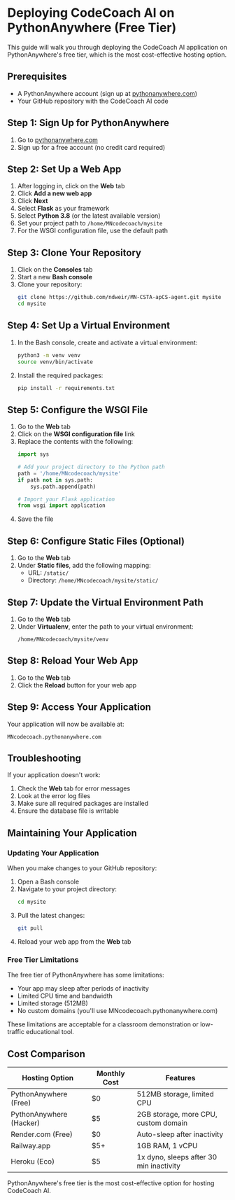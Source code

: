 # Deploying CodeCoach AI on PythonAnywhere (Free Tier)

This guide will walk you through deploying the CodeCoach AI application on PythonAnywhere's free tier, which is the most cost-effective hosting option.

## Prerequisites

- A PythonAnywhere account (sign up at [pythonanywhere.com](https://www.pythonanywhere.com))
- Your GitHub repository with the CodeCoach AI code

## Step 1: Sign Up for PythonAnywhere

1. Go to [pythonanywhere.com](https://www.pythonanywhere.com)
2. Sign up for a free account (no credit card required)

## Step 2: Set Up a Web App

1. After logging in, click on the **Web** tab
2. Click **Add a new web app**
3. Click **Next**
4. Select **Flask** as your framework
5. Select **Python 3.8** (or the latest available version)
6. Set your project path to `/home/MNcodecoach/mysite`
7. For the WSGI configuration file, use the default path

## Step 3: Clone Your Repository

1. Click on the **Consoles** tab
2. Start a new **Bash console**
3. Clone your repository:
   ```bash
   git clone https://github.com/ndweir/MN-CSTA-apCS-agent.git mysite
   cd mysite
   ```

## Step 4: Set Up a Virtual Environment

1. In the Bash console, create and activate a virtual environment:
   ```bash
   python3 -m venv venv
   source venv/bin/activate
   ```
2. Install the required packages:
   ```bash
   pip install -r requirements.txt
   ```

## Step 5: Configure the WSGI File

1. Go to the **Web** tab
2. Click on the **WSGI configuration file** link
3. Replace the contents with the following:
   ```python
   import sys
   
   # Add your project directory to the Python path
   path = '/home/MNcodecoach/mysite'
   if path not in sys.path:
       sys.path.append(path)
   
   # Import your Flask application
   from wsgi import application
   ```
4. Save the file

## Step 6: Configure Static Files (Optional)

1. Go to the **Web** tab
2. Under **Static files**, add the following mapping:
   - URL: `/static/`
   - Directory: `/home/MNcodecoach/mysite/static/`

## Step 7: Update the Virtual Environment Path

1. Go to the **Web** tab
2. Under **Virtualenv**, enter the path to your virtual environment:
   ```
   /home/MNcodecoach/mysite/venv
   ```

## Step 8: Reload Your Web App

1. Go to the **Web** tab
2. Click the **Reload** button for your web app

## Step 9: Access Your Application

Your application will now be available at:
```
MNcodecoach.pythonanywhere.com
```

## Troubleshooting

If your application doesn't work:

1. Check the **Web** tab for error messages
2. Look at the error log files
3. Make sure all required packages are installed
4. Ensure the database file is writable

## Maintaining Your Application

### Updating Your Application

When you make changes to your GitHub repository:

1. Open a Bash console
2. Navigate to your project directory:
   ```bash
   cd mysite
   ```
3. Pull the latest changes:
   ```bash
   git pull
   ```
4. Reload your web app from the **Web** tab

### Free Tier Limitations

The free tier of PythonAnywhere has some limitations:

- Your app may sleep after periods of inactivity
- Limited CPU time and bandwidth
- Limited storage (512MB)
- No custom domains (you'll use MNcodecoach.pythonanywhere.com)

These limitations are acceptable for a classroom demonstration or low-traffic educational tool.

## Cost Comparison

| Hosting Option | Monthly Cost | Features |
|----------------|--------------|----------|
| PythonAnywhere (Free) | $0 | 512MB storage, limited CPU |
| PythonAnywhere (Hacker) | $5 | 2GB storage, more CPU, custom domain |
| Render.com (Free) | $0 | Auto-sleep after inactivity |
| Railway.app | $5+ | 1GB RAM, 1 vCPU |
| Heroku (Eco) | $5 | 1x dyno, sleeps after 30 min inactivity |

PythonAnywhere's free tier is the most cost-effective option for hosting CodeCoach AI.
